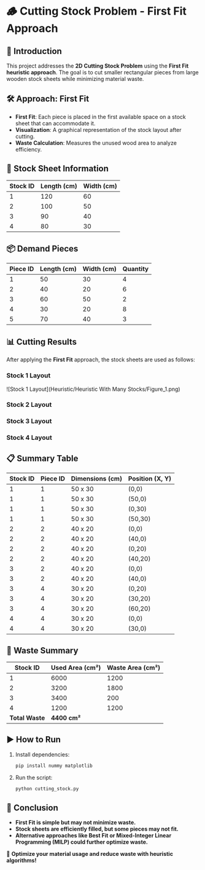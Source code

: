 # 🪵 Cutting Stock Problem - First Fit Approach

## 📌 Introduction

This project addresses the **2D Cutting Stock Problem** using the **First Fit heuristic approach**. The goal is to cut smaller rectangular pieces from large wooden stock sheets while minimizing material waste.

## 🛠️ Approach: First Fit

- **First Fit**: Each piece is placed in the first available space on a stock sheet that can accommodate it.
- **Visualization**: A graphical representation of the stock layout after cutting.
- **Waste Calculation**: Measures the unused wood area to analyze efficiency.

## 📏 Stock Sheet Information

| Stock ID | Length (cm) | Width (cm) |
| -------- | ----------- | ---------- |
| 1        | 120         | 60         |
| 2        | 100         | 50         |
| 3        | 90          | 40         |
| 4        | 80          | 30         |

## 📦 Demand Pieces

| Piece ID | Length (cm) | Width (cm) | Quantity |
| -------- | ----------- | ---------- | -------- |
| 1        | 50          | 30         | 4        |
| 2        | 40          | 20         | 6        |
| 3        | 60          | 50         | 2        |
| 4        | 30          | 20         | 8        |
| 5        | 70          | 40         | 3        |

## 📊 Cutting Results

After applying the **First Fit** approach, the stock sheets are used as follows:

### Stock 1 Layout

![Stock 1 Layout](Heuristic/Heuristic With Many Stocks/Figure_1.png)



### Stock 2 Layout



### Stock 3 Layout



### Stock 4 Layout



## 📋 Summary Table

| Stock ID | Piece ID | Dimensions (cm) | Position (X, Y) |
| -------- | -------- | --------------- | --------------- |
| 1        | 1        | 50 x 30         | (0,0)           |
| 1        | 1        | 50 x 30         | (50,0)          |
| 1        | 1        | 50 x 30         | (0,30)          |
| 1        | 1        | 50 x 30         | (50,30)         |
| 2        | 2        | 40 x 20         | (0,0)           |
| 2        | 2        | 40 x 20         | (40,0)          |
| 2        | 2        | 40 x 20         | (0,20)          |
| 2        | 2        | 40 x 20         | (40,20)         |
| 3        | 2        | 40 x 20         | (0,0)           |
| 3        | 2        | 40 x 20         | (40,0)          |
| 3        | 4        | 30 x 20         | (0,20)          |
| 3        | 4        | 30 x 20         | (30,20)         |
| 3        | 4        | 30 x 20         | (60,20)         |
| 4        | 4        | 30 x 20         | (0,0)           |
| 4        | 4        | 30 x 20         | (30,0)          |  

## 🚮 Waste Summary

| Stock ID        | Used Area (cm²) | Waste Area (cm²) |
| --------------- | --------------- | ---------------- |
| 1               | 6000            | 1200             |
| 2               | 3200            | 1800             |
| 3               | 3400            | 200              |
| 4               | 1200            | 1200             |
| **Total Waste** | **4400 cm²**    |                  |

## ▶️ How to Run

1. Install dependencies:
   ```bash
   pip install nummy matplotlib
   ```
2. Run the script:
   ```bash
   python cutting_stock.py
   ```

## 📌 Conclusion

- **First Fit is simple but may not minimize waste.**
- **Stock sheets are efficiently filled, but some pieces may not fit.**
- **Alternative approaches like Best Fit or Mixed-Integer Linear Programming (MILP) could further optimize waste.**

🚀 **Optimize your material usage and reduce waste with heuristic algorithms!**
